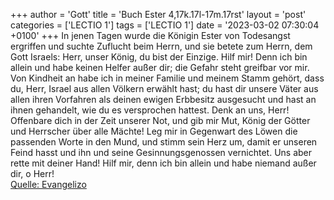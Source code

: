 +++
author = 'Gott'
title = 'Buch Ester 4,17k.17l-17m.17rst'
layout = 'post'
categories = ['LECTIO 1']
tags = ['LECTIO 1']
date = '2023-03-02 07:30:04 +0100'
+++
In jenen Tagen wurde die Königin Ester von Todesangst ergriffen und suchte Zuflucht beim Herrn, und sie betete zum Herrn, dem Gott Israels:
Herr, unser König, du bist der Einzige. Hilf mir! Denn ich bin allein und habe keinen Helfer außer dir; die Gefahr steht greifbar vor mir.
Von Kindheit an habe ich in meiner Familie und meinem Stamm gehört, dass du, Herr, Israel aus allen Völkern erwählt hast; du hast dir unsere Väter aus allen ihren Vorfahren als deinen ewigen Erbbesitz ausgesucht und hast an ihnen gehandelt, wie du es versprochen hattest.<!--more-->
Denk an uns, Herr! Offenbare dich in der Zeit unserer Not, und gib mir Mut, König der Götter und Herrscher über alle Mächte!
Leg mir in Gegenwart des Löwen die passenden Worte in den Mund, und stimm sein Herz um, damit er unseren Feind hasst und ihn und seine Gesinnungsgenossen vernichtet.
Uns aber rette mit deiner Hand! Hilf mir, denn ich bin allein und habe niemand außer dir, o Herr!<br> [Quelle: Evangelizo](https://evangeliumtagfuertag.org/DE/gospel)
